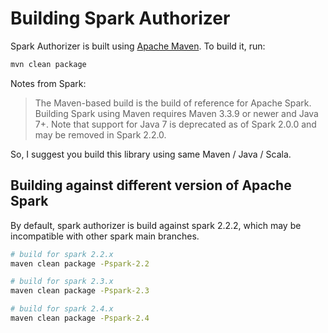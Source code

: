 # Building Spark Authorizer 

Spark Authorizer is built using [Apache Maven](http://maven.apache.org). To build it, run:

```bash
mvn clean package
```

Notes from Spark: 
> The Maven-based build is the build of reference for Apache Spark.
Building Spark using Maven requires Maven 3.3.9 or newer and Java 7+.
Note that support for Java 7 is deprecated as of Spark 2.0.0 and may be removed in Spark 2.2.0.

So, I suggest you build this library using same Maven / Java / Scala.

## Building against different version of Apache Spark

By default, spark authorizer is build against spark 2.2.2, which may be incompatible with other spark main branches.

```bash
# build for spark 2.2.x
maven clean package -Pspark-2.2
```

```bash
# build for spark 2.3.x
maven clean package -Pspark-2.3
```

```bash
# build for spark 2.4.x
maven clean package -Pspark-2.4
```